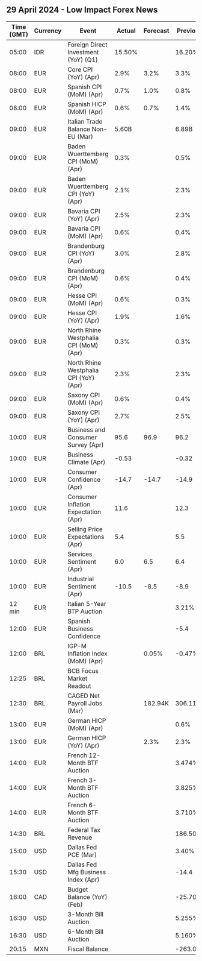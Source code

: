 ## 29 April 2024 - Low Impact Forex News

| Time (GMT) | Currency | Event | Actual | Forecast | Previous |
|------|----------|-------|--------|----------|----------|
| 05:00 | IDR | Foreign Direct Investment (YoY) (Q1) | 15.50% |  | 16.20% |
| 08:00 | EUR | Core CPI (YoY) (Apr) | 2.9% | 3.2% | 3.3% |
| 08:00 | EUR | Spanish CPI (MoM) (Apr) | 0.7% | 1.0% | 0.8% |
| 08:00 | EUR | Spanish HICP (MoM) (Apr) | 0.6% | 0.7% | 1.4% |
| 09:00 | EUR | Italian Trade Balance Non-EU (Mar) | 5.60B |  | 6.89B |
| 09:00 | EUR | Baden Wuerttemberg CPI (MoM) (Apr) | 0.3% |  | 0.5% |
| 09:00 | EUR | Baden Wuerttemberg CPI (YoY) (Apr) | 2.1% |  | 2.3% |
| 09:00 | EUR | Bavaria CPI (YoY) (Apr) | 2.5% |  | 2.3% |
| 09:00 | EUR | Bavaria CPI (MoM) (Apr) | 0.6% |  | 0.4% |
| 09:00 | EUR | Brandenburg CPI (YoY) (Apr) | 3.0% |  | 2.8% |
| 09:00 | EUR | Brandenburg CPI (MoM) (Apr) | 0.6% |  | 0.4% |
| 09:00 | EUR | Hesse CPI (MoM) (Apr) | 0.6% |  | 0.3% |
| 09:00 | EUR | Hesse CPI (YoY) (Apr) | 1.9% |  | 1.6% |
| 09:00 | EUR | North Rhine Westphalia CPI (MoM) (Apr) | 0.3% |  | 0.3% |
| 09:00 | EUR | North Rhine Westphalia CPI (YoY) (Apr) | 2.3% |  | 2.3% |
| 09:00 | EUR | Saxony CPI (MoM) (Apr) | 0.6% |  | 0.4% |
| 09:00 | EUR | Saxony CPI (YoY) (Apr) | 2.7% |  | 2.5% |
| 10:00 | EUR | Business and Consumer Survey (Apr) | 95.6 | 96.9 | 96.2 |
| 10:00 | EUR | Business Climate (Apr) | -0.53 |  | -0.32 |
| 10:00 | EUR | Consumer Confidence (Apr) | -14.7 | -14.7 | -14.9 |
| 10:00 | EUR | Consumer Inflation Expectation (Apr) | 11.6 |  | 12.3 |
| 10:00 | EUR | Selling Price Expectations (Apr) | 5.4 |  | 5.5 |
| 10:00 | EUR | Services Sentiment (Apr) | 6.0 | 6.5 | 6.4 |
| 10:00 | EUR | Industrial Sentiment (Apr) | -10.5 | -8.5 | -8.9 |
| 12 min | EUR | Italian 5-Year BTP Auction |  |  | 3.21% |
| 12:00 | EUR | Spanish Business Confidence |  |  | -5.4 |
| 12:00 | BRL | IGP-M Inflation Index (MoM) (Apr) |  | 0.05% | -0.47% |
| 12:25 | BRL | BCB Focus Market Readout |  |  |  |
| 12:30 | BRL | CAGED Net Payroll Jobs (Mar) |  | 182.94K | 306.11K |
| 13:00 | EUR | German HICP (MoM) (Apr) |  |  | 0.6% |
| 13:00 | EUR | German HICP (YoY) (Apr) |  | 2.3% | 2.3% |
| 14:00 | EUR | French 12-Month BTF Auction |  |  | 3.474% |
| 14:00 | EUR | French 3-Month BTF Auction |  |  | 3.825% |
| 14:00 | EUR | French 6-Month BTF Auction |  |  | 3.710% |
| 14:30 | BRL | Federal Tax Revenue |  |  | 186.50B |
| 15:00 | USD | Dallas Fed PCE (Mar) |  |  | 3.40% |
| 15:30 | USD | Dallas Fed Mfg Business Index (Apr) |  |  | -14.4 |
| 16:00 | CAD | Budget Balance (YoY) (Feb) |  |  | -25.70B |
| 16:30 | USD | 3-Month Bill Auction |  |  | 5.255% |
| 16:30 | USD | 6-Month Bill Auction |  |  | 5.160% |
| 20:15 | MXN | Fiscal Balance |  |  | -263.06B |
